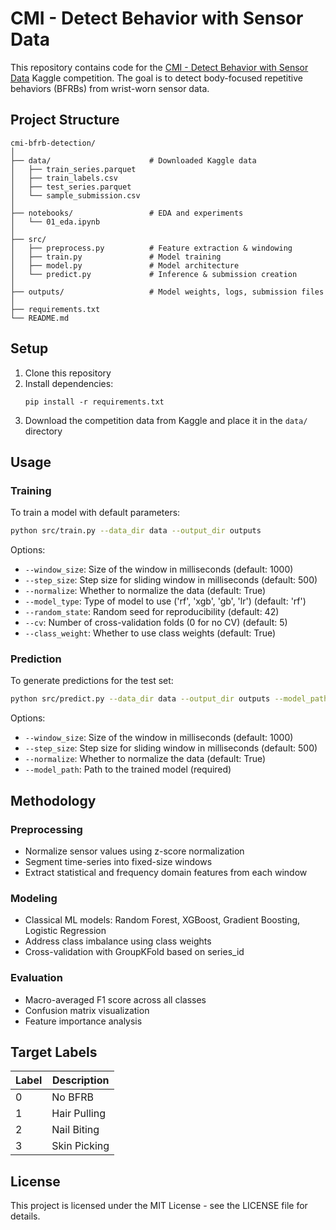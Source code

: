 # CMI - Detect Behavior with Sensor Data

This repository contains code for the [CMI - Detect Behavior with Sensor Data](https://www.kaggle.com/competitions/cmi-detect-behavior-with-sensor-data) Kaggle competition. The goal is to detect body-focused repetitive behaviors (BFRBs) from wrist-worn sensor data.

## Project Structure

```
cmi-bfrb-detection/
│
├── data/                      # Downloaded Kaggle data
│   ├── train_series.parquet
│   ├── train_labels.csv
│   ├── test_series.parquet
│   └── sample_submission.csv
│
├── notebooks/                 # EDA and experiments
│   └── 01_eda.ipynb
│
├── src/
│   ├── preprocess.py          # Feature extraction & windowing
│   ├── train.py               # Model training
│   ├── model.py               # Model architecture
│   └── predict.py             # Inference & submission creation
│
├── outputs/                   # Model weights, logs, submission files
│
├── requirements.txt
└── README.md
```

## Setup

1. Clone this repository
2. Install dependencies:
   ```
   pip install -r requirements.txt
   ```
3. Download the competition data from Kaggle and place it in the `data/` directory

## Usage

### Training

To train a model with default parameters:

```bash
python src/train.py --data_dir data --output_dir outputs
```

Options:
- `--window_size`: Size of the window in milliseconds (default: 1000)
- `--step_size`: Step size for sliding window in milliseconds (default: 500)
- `--normalize`: Whether to normalize the data (default: True)
- `--model_type`: Type of model to use ('rf', 'xgb', 'gb', 'lr') (default: 'rf')
- `--random_state`: Random seed for reproducibility (default: 42)
- `--cv`: Number of cross-validation folds (0 for no CV) (default: 5)
- `--class_weight`: Whether to use class weights (default: True)

### Prediction

To generate predictions for the test set:

```bash
python src/predict.py --data_dir data --output_dir outputs --model_path outputs/rf_model.pkl
```

Options:
- `--window_size`: Size of the window in milliseconds (default: 1000)
- `--step_size`: Step size for sliding window in milliseconds (default: 500)
- `--normalize`: Whether to normalize the data (default: True)
- `--model_path`: Path to the trained model (required)

## Methodology

### Preprocessing

- Normalize sensor values using z-score normalization
- Segment time-series into fixed-size windows
- Extract statistical and frequency domain features from each window

### Modeling

- Classical ML models: Random Forest, XGBoost, Gradient Boosting, Logistic Regression
- Address class imbalance using class weights
- Cross-validation with GroupKFold based on series_id

### Evaluation

- Macro-averaged F1 score across all classes
- Confusion matrix visualization
- Feature importance analysis

## Target Labels

| Label | Description                      |
|-------|----------------------------------|
| 0     | No BFRB                          |
| 1     | Hair Pulling                     |
| 2     | Nail Biting                      |
| 3     | Skin Picking                     |

## License

This project is licensed under the MIT License - see the LICENSE file for details.